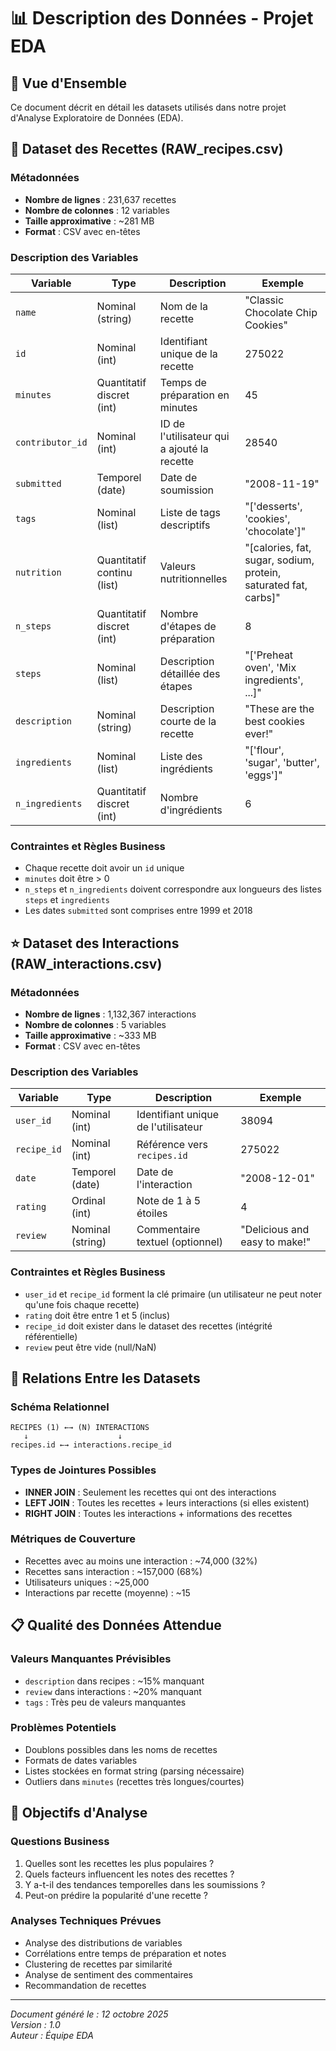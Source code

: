 # 📊 Description des Données - Projet EDA

## 🎯 Vue d'Ensemble

Ce document décrit en détail les datasets utilisés dans notre projet d'Analyse Exploratoire de Données (EDA).

## 🍴 Dataset des Recettes (RAW_recipes.csv)

### Métadonnées

- **Nombre de lignes** : 231,637 recettes
- **Nombre de colonnes** : 12 variables
- **Taille approximative** : ~281 MB
- **Format** : CSV avec en-têtes

### Description des Variables

| Variable         | Type                       | Description                                 | Exemple                                                         |
| ---------------- | -------------------------- | ------------------------------------------- | --------------------------------------------------------------- |
| `name`           | Nominal (string)           | Nom de la recette                           | "Classic Chocolate Chip Cookies"                                |
| `id`             | Nominal (int)              | Identifiant unique de la recette            | 275022                                                          |
| `minutes`        | Quantitatif discret (int)  | Temps de préparation en minutes             | 45                                                              |
| `contributor_id` | Nominal (int)              | ID de l'utilisateur qui a ajouté la recette | 28540                                                           |
| `submitted`      | Temporel (date)            | Date de soumission                          | "2008-11-19"                                                    |
| `tags`           | Nominal (list)             | Liste de tags descriptifs                   | "['desserts', 'cookies', 'chocolate']"                          |
| `nutrition`      | Quantitatif continu (list) | Valeurs nutritionnelles                     | "[calories, fat, sugar, sodium, protein, saturated fat, carbs]" |
| `n_steps`        | Quantitatif discret (int)  | Nombre d'étapes de préparation              | 8                                                               |
| `steps`          | Nominal (list)             | Description détaillée des étapes            | "['Preheat oven', 'Mix ingredients', ...]"                      |
| `description`    | Nominal (string)           | Description courte de la recette            | "These are the best cookies ever!"                              |
| `ingredients`    | Nominal (list)             | Liste des ingrédients                       | "['flour', 'sugar', 'butter', 'eggs']"                          |
| `n_ingredients`  | Quantitatif discret (int)  | Nombre d'ingrédients                        | 6                                                               |

### Contraintes et Règles Business

- Chaque recette doit avoir un `id` unique
- `minutes` doit être > 0
- `n_steps` et `n_ingredients` doivent correspondre aux longueurs des listes `steps` et `ingredients`
- Les dates `submitted` sont comprises entre 1999 et 2018

## ⭐ Dataset des Interactions (RAW_interactions.csv)

### Métadonnées

- **Nombre de lignes** : 1,132,367 interactions
- **Nombre de colonnes** : 5 variables
- **Taille approximative** : ~333 MB
- **Format** : CSV avec en-têtes

### Description des Variables

| Variable    | Type             | Description                         | Exemple                       |
| ----------- | ---------------- | ----------------------------------- | ----------------------------- |
| `user_id`   | Nominal (int)    | Identifiant unique de l'utilisateur | 38094                         |
| `recipe_id` | Nominal (int)    | Référence vers `recipes.id`         | 275022                        |
| `date`      | Temporel (date)  | Date de l'interaction               | "2008-12-01"                  |
| `rating`    | Ordinal (int)    | Note de 1 à 5 étoiles               | 4                             |
| `review`    | Nominal (string) | Commentaire textuel (optionnel)     | "Delicious and easy to make!" |

### Contraintes et Règles Business

- `user_id` et `recipe_id` forment la clé primaire (un utilisateur ne peut noter qu'une fois chaque recette)
- `rating` doit être entre 1 et 5 (inclus)
- `recipe_id` doit exister dans le dataset des recettes (intégrité référentielle)
- `review` peut être vide (null/NaN)

## 🔗 Relations Entre les Datasets

### Schéma Relationnel

```
RECIPES (1) ←→ (N) INTERACTIONS
   ↓                    ↓
recipes.id ←→ interactions.recipe_id
```

### Types de Jointures Possibles

- **INNER JOIN** : Seulement les recettes qui ont des interactions
- **LEFT JOIN** : Toutes les recettes + leurs interactions (si elles existent)
- **RIGHT JOIN** : Toutes les interactions + informations des recettes

### Métriques de Couverture

- Recettes avec au moins une interaction : ~74,000 (32%)
- Recettes sans interaction : ~157,000 (68%)
- Utilisateurs uniques : ~25,000
- Interactions par recette (moyenne) : ~15

## 📋 Qualité des Données Attendue

### Valeurs Manquantes Prévisibles

- `description` dans recipes : ~15% manquant
- `review` dans interactions : ~20% manquant
- `tags` : Très peu de valeurs manquantes

### Problèmes Potentiels

- Doublons possibles dans les noms de recettes
- Formats de dates variables
- Listes stockées en format string (parsing nécessaire)
- Outliers dans `minutes` (recettes très longues/courtes)

## 🎯 Objectifs d'Analyse

### Questions Business

1. Quelles sont les recettes les plus populaires ?
2. Quels facteurs influencent les notes des recettes ?
3. Y a-t-il des tendances temporelles dans les soumissions ?
4. Peut-on prédire la popularité d'une recette ?

### Analyses Techniques Prévues

- Analyse des distributions de variables
- Corrélations entre temps de préparation et notes
- Clustering de recettes par similarité
- Analyse de sentiment des commentaires
- Recommandation de recettes

---

_Document généré le : 12 octobre 2025_  
_Version : 1.0_  
_Auteur : Équipe EDA_
